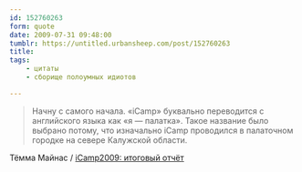 ```yaml
---
id: 152760263
form: quote
date: 2009-07-31 09:48:00
tumblr: https://untitled.urbansheep.com/post/152760263
title: 
tags:
    - цитаты
    - сборище полоумных идиотов

---
```


<blockquote>
Начну с самого начала. «iCamp» буквально переводится с английского языка как «я — палатка». Такое название было выбрано потому, что изначально iCamp проводился в палаточном городке на севере Калужской области.
</blockquote>

Тёмма Майнас / <a href="http://tyomma.ru/icamp2009-r/">iCamp2009: итоговый отчёт</a>
